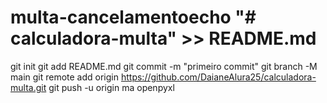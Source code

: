 # multa-cancelamentoecho "# calculadora-multa" >> README.md 
git init 
git add README.md 
git commit -m "primeiro commit" 
git branch -M main 
git remote add origin https://github.com/DaianeAlura25/calculadora-multa.git
 git push -u origin ma
 openpyxl    
 
